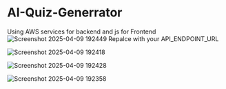 # AI-Quiz-Generrator
 Using AWS services for backend and js for Frontend
 ![Screenshot 2025-04-09 192449](https://github.com/user-attachments/assets/6c8fa948-c199-4d5e-a112-a584a13291c4)
Repalce with your API_ENDPOINT_URL


![Screenshot 2025-04-09 192418](https://github.com/user-attachments/assets/7b3c4299-64a5-4dd4-a0ba-5b98f755f724)


![Screenshot 2025-04-09 192428](https://github.com/user-attachments/assets/bcfa9a6a-fdc8-4444-9435-e6c7caf7d18c)



![Screenshot 2025-04-09 192358](https://github.com/user-attachments/assets/6b949558-ab8c-4d2f-ac84-72a3e7ca83c0)
